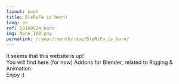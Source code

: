 ```yaml
---
layout: post
title: BleRiFa is born!
lang: en
ref: 20160524_born
img: None_100.png
permalink: /:year/:month/:day/BleRiFa_is_born/
---
```


It seems that this website is up!  
You will find here (for now) Addons for Blender, related to Rigging & Animation.  
Enjoy :)  
